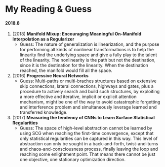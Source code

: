 # My Reading & Guess

#### 2018.8

1. (2018) **Manifold Mixup: Encouraging Meaningful On-Manifold Interpolation as a Regularizer**
    - Guess: The nature of generalization is linearization, and the purpose for performing all kinds of nonlinear transformations is to help the linearity find the underlying space and give a fully play to the talent of the linearity. The nonlinearity is the path but not the destination, since it is the destination for the linearity. When the destination reached, the manifold would fill all the space.
2. (2016) **Progressive Neural Networks**
    - Guess: Multi-paths or multi-braches structures based on extensive skip connections, lateral connections, highways and gates, plus a procedure to actively search and build such structures, by exploiting a more effective and iterative, implicit or explicit attention mechanism, might be one of the way to avoid catastrophic forgetting and interference problem and simultaneously leverage learned and transferred knowledge.
3. (2017) **Measuring the tendency of CNNs to Learn Surface Statistical Regularities**
    - Guess: The space of high-level abstraction cannot be learned by using SCG when reaching the first-time convergence, except that only statistical regularities can be captured in this way. This level of abstraction can only be sought in a back-and-forth, twist-and-turns and chaos-and-consciousness process, finally leaving the loop and reaching some enlightment point. That means there cannot be just one objective, one stationary optimization direction.
